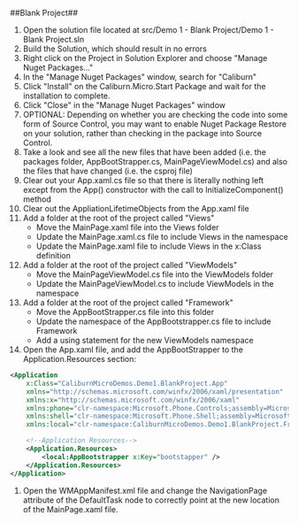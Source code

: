 ##Blank Project##

1. Open the solution file located at src/Demo 1 - Blank Project/Demo 1 - Blank Project.sln
1. Build the Solution, which should result in no errors
1. Right click on the Project in Solution Explorer and choose "Manage Nuget Packages..."
1. In the "Manage Nuget Packages" window, search for "Caliburn"
1. Click "Install" on the Caliburn.Micro.Start Package and wait for the installation to complete.
1. Click "Close" in the "Manage Nuget Packages" window
1. OPTIONAL: Depending on whether you are checking the code into some form of Source Control, you may want to enable Nuget Package Restore on your solution, rather than checking in the package into Source Control.
1. Take a look and see all the new files that have been added (i.e. the packages folder, AppBootStrapper.cs, MainPageViewModel.cs) and also the files that have changed (i.e. the csproj file)
1. Clear out your App.xaml.cs file so that there is literally nothing left except from the App() constructor with the call to InitializeComponent() method
1. Clear out the AppliationLifetimeObjects from the App.xaml file
1. Add a folder at the root of the project called "Views"
    - Move the MainPage.xaml file into the Views folder
    - Update the MainPage.xaml.cs file to include Views in the namespace
    - Update the MainPage.xaml file to include Views in the x:Class definition
1. Add a folder at the root of the project called "ViewModels"
    - Move the MainPageViewModel.cs file into the ViewModels folder
    - Update the MainPageViewModel.cs to include ViewModels in the namespace
1. Add a folder at the root of the project called "Framework"
   - Move the AppBootStrapper.cs file into this folder
   - Update the namespace of the AppBootstrapper.cs file to include Framework
   - Add a using statement for the new ViewModels namespace
1. Open the App.xaml file, and add the AppBootStrapper to the Application.Resources section:

```xml
<Application
    x:Class="CaliburnMicroDemos.Demo1.BlankProject.App"
    xmlns="http://schemas.microsoft.com/winfx/2006/xaml/presentation"
    xmlns:x="http://schemas.microsoft.com/winfx/2006/xaml"
    xmlns:phone="clr-namespace:Microsoft.Phone.Controls;assembly=Microsoft.Phone"
    xmlns:shell="clr-namespace:Microsoft.Phone.Shell;assembly=Microsoft.Phone"
    xmlns:local="clr-namespace:CaliburnMicroDemos.Demo1.BlankProject.Framework">

    <!--Application Resources-->
    <Application.Resources>
        <local:AppBootstrapper x:Key="bootstapper" />
    </Application.Resources>
</Application>
```

1. Open the WMAppManifest.xml file and change the NavigationPage attribute of the DefaultTask node to correctly point at the new location of the MainPage.xaml file.